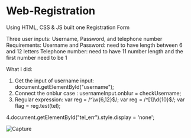 # Web-Registration
Using HTML, CSS &amp; JS built one Registration Form


Three user inputs: Username, Password, and telephone number
Requirements: 
  Username and Password: need to have length between 6 and 12 letters
  Telephone number: need to have 11 number length and the first number need to be 1


What I did: 
  1. Get the input of username input: document.getElementById("username");
  2. Connect the onblur case : usernameInput.onblur = checkUsername;
  3. Regular expression: var reg = /^\w{6,12}$/; 
                         var reg = /^[1]\d{10}$/;
                         var flag = reg.test(tel);
                         
  4.document.getElementById("tel_err").style.display = 'none';
  
  
  
  
  
![Capture](https://user-images.githubusercontent.com/39816436/182076494-143d15ff-0e60-4496-b37f-ed2f085274b7.PNG)
